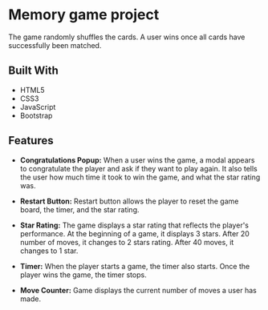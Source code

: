 # Memory game project
The game randomly shuffles the cards. A user wins once all cards have successfully been matched.

## Built With
* HTML5
* CSS3
* JavaScript
* Bootstrap

## Features
* **Congratulations Popup:**
When a user wins the game, a modal appears to congratulate the player and ask if they want to play again. It also tells the user how much time it took to win the game, and what the star rating was.

* **Restart Button:** Restart button allows the player to reset the game board, the timer, and the star rating.

* **Star Rating:** The game displays a star rating that reflects the player's performance. At the beginning of a game, it displays 3 stars. After 20 number of moves, it changes to 2 stars rating. After 40 moves, it changes to 1 star.

* **Timer:** When the player starts a game, the timer also starts. Once the player wins the game, the timer stops.

* **Move Counter:** Game displays the current number of moves a user has made.
